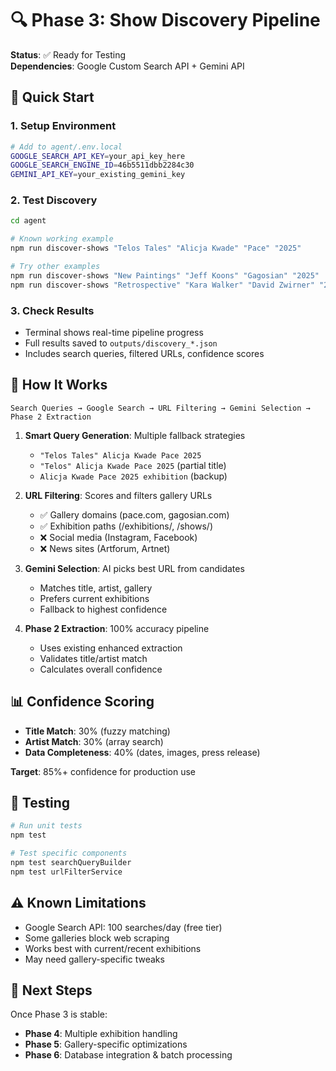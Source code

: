 # 🔍 Phase 3: Show Discovery Pipeline

**Status**: ✅ Ready for Testing  
**Dependencies**: Google Custom Search API + Gemini API  

## 🚀 Quick Start

### 1. Setup Environment
```bash
# Add to agent/.env.local
GOOGLE_SEARCH_API_KEY=your_api_key_here
GOOGLE_SEARCH_ENGINE_ID=46b5511dbb2284c30
GEMINI_API_KEY=your_existing_gemini_key
```

### 2. Test Discovery
```bash
cd agent

# Known working example
npm run discover-shows "Telos Tales" "Alicja Kwade" "Pace" "2025"

# Try other examples
npm run discover-shows "New Paintings" "Jeff Koons" "Gagosian" "2025"
npm run discover-shows "Retrospective" "Kara Walker" "David Zwirner" "2024"
```

### 3. Check Results
- Terminal shows real-time pipeline progress
- Full results saved to `outputs/discovery_*.json`
- Includes search queries, filtered URLs, confidence scores

## 🔧 How It Works

```
Search Queries → Google Search → URL Filtering → Gemini Selection → Phase 2 Extraction
```

1. **Smart Query Generation**: Multiple fallback strategies
   - `"Telos Tales" Alicja Kwade Pace 2025`
   - `"Telos" Alicja Kwade Pace 2025` (partial title)
   - `Alicja Kwade Pace 2025 exhibition` (backup)

2. **URL Filtering**: Scores and filters gallery URLs
   - ✅ Gallery domains (pace.com, gagosian.com)
   - ✅ Exhibition paths (/exhibitions/, /shows/)
   - ❌ Social media (Instagram, Facebook)
   - ❌ News sites (Artforum, Artnet)

3. **Gemini Selection**: AI picks best URL from candidates
   - Matches title, artist, gallery
   - Prefers current exhibitions
   - Fallback to highest confidence

4. **Phase 2 Extraction**: 100% accuracy pipeline
   - Uses existing enhanced extraction
   - Validates title/artist match
   - Calculates overall confidence

## 📊 Confidence Scoring

- **Title Match**: 30% (fuzzy matching)
- **Artist Match**: 30% (array search)
- **Data Completeness**: 40% (dates, images, press release)

**Target**: 85%+ confidence for production use

## 🧪 Testing

```bash
# Run unit tests
npm test

# Test specific components
npm test searchQueryBuilder
npm test urlFilterService
```

## ⚠️ Known Limitations

- Google Search API: 100 searches/day (free tier)
- Some galleries block web scraping
- Works best with current/recent exhibitions
- May need gallery-specific tweaks

## 🎯 Next Steps

Once Phase 3 is stable:
- **Phase 4**: Multiple exhibition handling
- **Phase 5**: Gallery-specific optimizations  
- **Phase 6**: Database integration & batch processing 